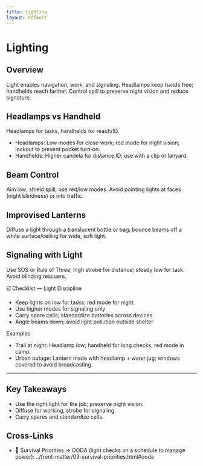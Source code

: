 ```yaml
---
title: Lighting
layout: default
---
```


# Lighting

## Overview
Light enables navigation, work, and signaling. Headlamps keep hands free; handhelds reach farther. Control spill to preserve night vision and reduce signature.

## Headlamps vs Handheld
Headlamps for tasks, handhelds for reach/ID.

- Headlamps: Low modes for close work; red mode for night vision; lockout to prevent pocket turn‑on.
- Handhelds: Higher candela for distance ID; use with a clip or lanyard.

## Beam Control
Aim low; shield spill; use red/low modes. Avoid pointing lights at faces (night blindness) or into traffic.

## Improvised Lanterns
Diffuse a light through a translucent bottle or bag; bounce beams off a white surface/ceiling for wide, soft light.

## Signaling with Light
Use SOS or Rule of Three; high strobe for distance; steady low for task. Avoid blinding rescuers.

☑️ Checklist — Light Discipline
- Keep lights on low for tasks; red mode for night
- Use higher modes for signaling only
- Carry spare cells; standardize batteries across devices
- Angle beams down; avoid light pollution outside shelter

Examples
- Trail at night: Headlamp low; handheld for long checks; red mode in camp.
- Urban outage: Lantern made with headlamp + water jug; windows covered to avoid broadcasting.

---

## Key Takeaways
- Use the right light for the job; preserve night vision.
- Diffuse for working, strobe for signaling.
- Carry spares and standardize cells.

## Cross-Links
- 📝 Survival Priorities → OODA (light checks on a schedule to manage power): ../front-matter/03-survival-priorities.html#ooda
